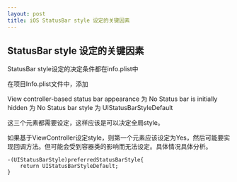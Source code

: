 ```yaml
---
layout: post
title: iOS StatusBar style 设定的关键因素
---
```

## StatusBar style 设定的关键因素
StatusBar style设定的决定条件都在info.plist中

在项目Info.plist文件中，添加

View controller-based status bar appearance 为 No
Status bar is initially hidden 为 No
Status bar style 为 UIStatusBarStyleDefault

这三个元素都需要设定，这样应该是可以决定全局style。

如果基于ViewController设定style，则第一个元素应该设定为Yes，然后可能要实现回调方法。但可能会受到容器类的影响而无法设定。具体情况具体分析。

```
-(UIStatusBarStyle)preferredStatusBarStyle{
    return UIStatusBarStyleDefault;
} 
```

